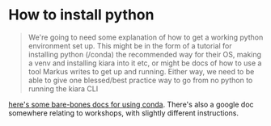 # How to install python

> We're going to need some explanation of how to get a working python environment set up. This might be in the form of a tutorial for installing python (/conda) the recommended way for their OS, making a venv and installing kiara into it etc, or might be docs of how to use a tool Markus writes to get up and running. Either way, we need to be able to give one blessed/best practice way to go from no python to running the kiara CLI

[here's some bare-bones docs for using conda](https://dharpa.org/kiara.documentation/latest/usage/getting_started/#setting-up-kiara). There's also a google doc somewhere relating to workshops, with slightly different instructions.
